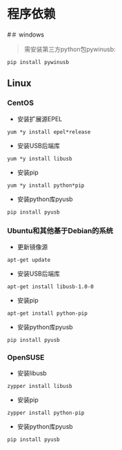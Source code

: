 # 程序依赖 

#＃ windows
> 需安装第三方python包pywinusb:
``` 
pip install pywinusb
```

## Linux 
### CentOS 
* 安装扩展源EPEL 
```
yum *y install epel*release
``` 
* 安装USB后端库 
```
yum *y install libusb
``` 
* 安装pip
```
yum *y install python*pip
``` 
* 安装python库pyusb
```
pip install pyusb
```

### Ubuntu和其他基于Debian的系统
* 更新镜像源
```
apt-get update
```
* 安装USB后端库
```
apt-get install libusb-1.0-0
```
* 安装pip
```
apt-get install python-pip
```
* 安装python库pyusb
```
pip install pyusb
```

### OpenSUSE
* 安装libusb
```
zypper install libusb
```
* 安装pip
```
zypper install python-pip
```
* 安装python库pyusb
```
pip install pyusb
```
